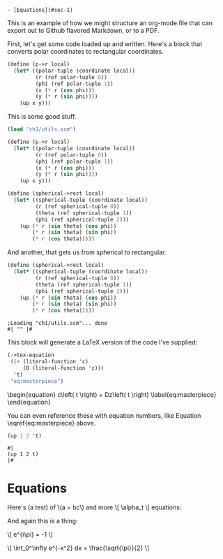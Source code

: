     - [Equations](#sec-1)

This is an example of how we might structure an org-mode file that can export out to Github flavored Markdown, or to a PDF.

First, let's get some code loaded up and written. Here's a block that converts polar coordinates to rectangular coordinates.

```scheme
(define (p->r local)
  (let* ((polar-tuple (coordinate local))
         (r (ref polar-tuple 0))
         (phi (ref polar-tuple 1))
         (x (* r (cos phi)))
         (y (* r (sin phi))))
    (up x y)))
```

This is some good stuff.

```scheme
(load "ch1/utils.scm")

(define (p->r local)
  (let* ((polar-tuple (coordinate local))
         (r (ref polar-tuple 0))
         (phi (ref polar-tuple 1))
         (x (* r (cos phi)))
         (y (* r (sin phi))))
    (up x y)))

(define (spherical->rect local)
  (let* ((spherical-tuple (coordinate local))
         (r (ref spherical-tuple 0))
         (theta (ref spherical-tuple 1))
         (phi (ref spherical-tuple 2)))
    (up (* r (sin theta) (cos phi))
        (* r (sin theta) (sin phi))
        (* r (cos theta)))))
```

And another, that gets us from spherical to rectangular.

```scheme
(define (spherical->rect local)
  (let* ((spherical-tuple (coordinate local))
         (r (ref spherical-tuple 0))
         (theta (ref spherical-tuple 1))
         (phi (ref spherical-tuple 2)))
    (up (* r (sin theta) (cos phi))
        (* r (sin theta) (sin phi))
        (* r (cos theta)))))
```

    ;Loading "ch1/utils.scm"... done
    #| "" |#

This block will generate a LaTeX version of the code I've supplied:

```scheme
(->tex-equation
 ((+ (literal-function 'c)
     (D (literal-function 'z)))
  't)
 "eq:masterpiece")
```

\begin{equation}
c\left( t \right) + Dz\left( t \right)
\label{eq:masterpiece}
\end{equation}

You can even reference these with equation numbers, like Equation \eqref{eq:masterpiece} above.

```scheme
(up 1 2 't)
```

    #|
    (up 1 2 t)
    |#

# Equations<a id="sec-1"></a>

Here's (a test) of \\(a = bc\\) and more \\[ \alpha_t \\] equations:

And again this is a thing:

\\[ e^{i\pi} = -1 \\]

\\[ \int_0^\infty e^{-x^2} dx = \frac{\sqrt{\pi}}{2} \\]
